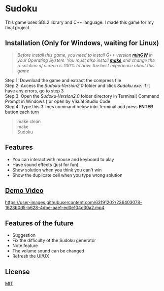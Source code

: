 # Sudoku

This game uses SDL2 library and C++ language. I made this game for my final project.

## Installation (Only for Windows, waiting for Linux)
>*Before install this game, you need to install G++ version [**minGW**](https://www.ics.uci.edu/~pattis/common/handouts/mingweclipse/mingw.html) in your Operating System. You must also install [**make**](https://linuxhint.com/install-use-make-windows/) and change the resolution of screen is 100% to have the best experience about this game*

Step 1: Download the game and extract the compress file<br/>
Step 2: Access the *Sudoku-Version2.0* folder and click *Sudoku.exe*. If it have any errors, go to step 3 <br/>
Step 3: Open the *Sudoku-Version2.0* folder directory in Terminal( Command Prompt in Windows ) or open by Visual Studio Code  <br/>
Step 4: Type this 3 lines command below into Terminal and press **ENTER** button each turn
>make clean <br/>
>make <br/>
>Sudoku
## Features
- You can interact with mouse and keyboard to play
- Have sound effects (just for fun)
- Show solution when you think you can't win
- Show the duplicate cell when you type wrong solution
## [**Demo Video**](https://www.youtube.com/watch?v=1TUnb5oE7Vo)



https://user-images.githubusercontent.com/63191202/236403078-1623b0d5-b628-4dbe-aae1-ed0e104c30a2.mp4



## Features of the future
- Suggestion
- Fix the difficulty of the Sudoku generator
- Note feature
- The volume sound can be changed
- Refresh the UI/UX
## License

[MIT](https://choosealicense.com/licenses/mit/)
